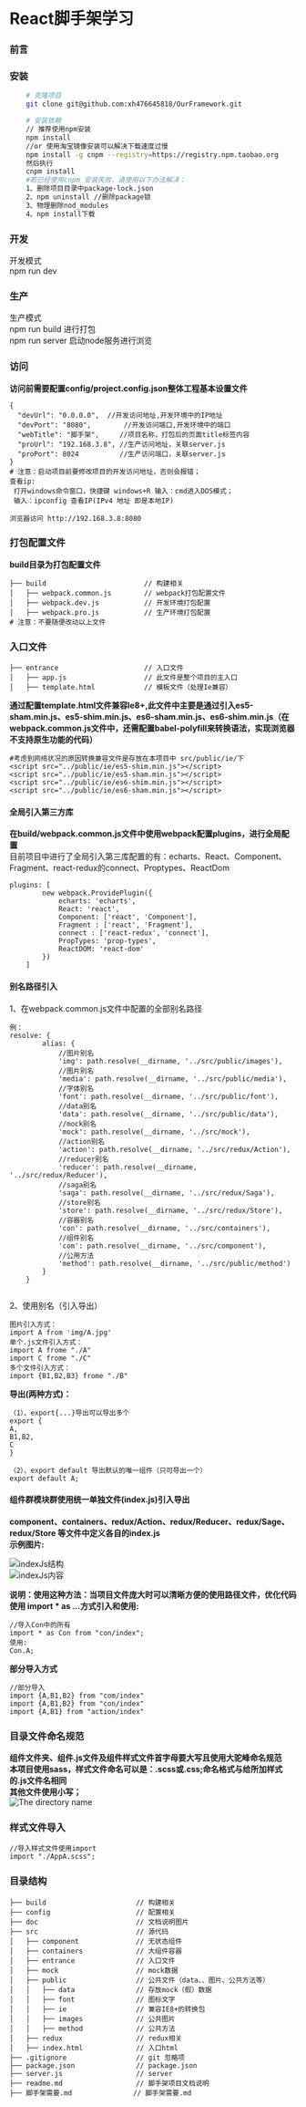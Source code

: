 # React脚手架学习   
### 前言  
### 安装  
```bash
    # 克隆项目
    git clone git@github.com:xh476645818/OurFramework.git  

    # 安装依赖
    // 推荐使用npm安装
    npm install
    //or 使用淘宝镜像安装可以解决下载速度过慢
    npm install -g cnpm --registry=https://registry.npm.taobao.org  
    然后执行
    cnpm install
    #若已经使用cnpm 安装失败，请使用以下办法解决：
    1、删除项目目录中package-lock.json
    2、npm uninstall //删除package锁
    3、物理删除nod_modules
    4、npm install下载
 ```  
### 开发  
开发模式   
npm run dev  
### 生产   
生产模式   
npm run build 进行打包  
npm run server 启动node服务进行浏览  
### 访问  
**访问前需要配置config/project.config.json整体工程基本设置文件**  
```
{
  "devUrl": "0.0.0.0",  //开发访问地址,开发环境中的IP地址
  "devPort": "8080",        //开发访问端口,开发环境中的端口 
  "webTitle": "脚手架",     //项目名称，打包后的页面title标签内容
  "proUrl": "192.168.3.8", //生产访问地址，关联server.js 
  "proPort": 8024          //生产访问端口，关联server.js 
}
# 注意：启动项目前要修改项目的开发访问地址，否则会报错；
查看ip:
 打开windows命令窗口，快捷键 windows+R 输入：cmd进入DOS模式；
 输入：ipconfig 查看IP(IPv4 地址 即是本地IP)
```  
```
浏览器访问 http://192.168.3.8:8080
```  
### 打包配置文件  
**build目录为打包配置文件**  
```
├── build                        // 构建相关
│   ├── webpack.common.js        // webpack打包配置文件
│   ├── webpack.dev.js           // 开发环境打包配置
│   ├── webpack.pro.js           // 生产环境打包配置
# 注意：不要随便改动以上文件
```  
### 入口文件  
```
├── entrance                     // 入口文件
│   ├── app.js                   // 此文件是整个项目的主入口
│   ├── template.html            // 模板文件（处理Ie兼容）
```  
**通过配置template.html文件兼容Ie8+,此文件中主要是通过引入es5-sham.min.js、es5-shim.min.js、es6-sham.min.js、es6-shim.min.js（在webpack.common.js文件中，还需配置babel-polyfill来转换语法，实现浏览器不支持原生功能的代码）**  
```
#考虑到网络状况的原因转换兼容文件是存放在本项目中 src/public/ie/下
<script src="../public/ie/es5-shim.min.js"></script>
<script src="../public/ie/es5-sham.min.js"></script>
<script src="../public/ie/es6-shim.min.js"></script>
<script src="../public/ie/es6-sham.min.js"></script>
```  
#### 全局引入第三方库  
**在build/webpack.common.js文件中使用webpack配置plugins，进行全局配置**  
目前项目中进行了全局引入第三库配置的有：echarts、React、Component、Fragment、react-redux的connect、Proptypes、ReactDom  
```
plugins: [
        new webpack.ProvidePlugin({
            echarts: 'echarts',
            React: 'react',
            Component: ['react', 'Component'],
            Fragment : ['react', 'Fragment'],
            connect : ['react-redux', 'connect'],
            PropTypes: 'prop-types',
            ReactDOM: 'react-dom'
        })
    ]
```
#### 别名路径引入  
1、在webpack.common.js文件中配置的全部别名路径  
```
例：
resolve: {
        alias: {
            //图片别名
            'img': path.resolve(__dirname, '../src/public/images'),
            //图片别名
            'media': path.resolve(__dirname, '../src/public/media'),
            //字体别名
            'font': path.resolve(__dirname, '../src/public/font'),
            //data别名
            'data': path.resolve(__dirname, '../src/public/data'),
            //mock别名
            'mock': path.resolve(__dirname, '../src/mock'),
            //action别名
            'action': path.resolve(__dirname, '../src/redux/Action'),
            //reducer别名
            'reducer': path.resolve(__dirname, '../src/redux/Reducer'),
            //saga别名
            'saga': path.resolve(__dirname, '../src/redux/Saga'),
            //store别名
            'store': path.resolve(__dirname, '../src/redux/Store'),
            //容器别名
            'con': path.resolve(__dirname, '../src/containers'),
            //组件别名
            'com': path.resolve(__dirname, '../src/component'),
            //公用方法
            'method': path.resolve(__dirname, '../src/public/method')
        }
    }
       
 ```  
2、使用别名（引入导出）  
```
图片引入方式：
import A from 'img/A.jpg'  
单个.js文件引入方式：
import A frome "./A" 
import C frome "./C"
多个文件引入方式：
import {B1,B2,B3} frome "./B" 
```  
**导出(两种方式)：**  
```
（1）、export{...}导出可以导出多个
export {
A,
B1,B2,
C
}

（2）、export default 导出默认的唯一组件（只可导出一个）
export default A;
```
#### 组件群模块群使用统一单独文件(index.js)引入导出  
**component、containers、redux/Action、redux/Reducer、redux/Sage、redux/Store
等文件中定义各自的index.js**  
**示例图片:**  

![indexJs结构](./doc/index.jpg "indexJs结构")  
![indexJs内容](./doc/indexJsContent.jpg "indexJs内容")   

**说明：使用这种方法：当项目文件庞大时可以清晰方便的使用路径文件，优化代码**  
**使用 import * as ...方式引入和使用:**  
```
//导入Con中的所有
import * as Con from "con/index";
使用:
Con.A;

```  
**部分导入方式**  
```
//部分导入
import {A,B1,B2} from "com/index"
import {A,B1,B2} from "con/index"
import {A,B1} from "action/index"
```  
### 目录文件命名规范  
**组件文件夹、组件.js文件及组件样式文件首字母要大写且使用大驼峰命名规范  
本项目使用sass，样式文件命名可以是：.scss或.css;命名格式与给所加样式的.js文件名相同  
其他文件使用小写；**  
![The directory name](./doc/directoryName.jpg "The directory name图例")  

### 样式文件导入  
```
//导入样式文件使用import
import "./AppA.scss";
```  
### 目录结构  
```shell
├── build                      // 构建相关  
├── config                     // 配置相关
├── doc                        // 文档说明图片
├── src                        // 源代码
│   ├── component              // 无状态组件
│   ├── containers             // 大组件容器
│   ├── entrance               // 入口文件
│   ├── mock                   // mock数据
│   ├── public                 // 公共文件（data、、图片、公共方法等）
│   │   ├── data               // 存放mock（假）数据
│   │   ├── font               // 图标文字
│   │   ├── ie                 // 兼容IE8+的转换包
│   │   ├── images             // 公共图片
│   │   ├── method             // 公共方法
│   ├── redux                  // redux相关
│   ├── index.html             // 入口html
├── .gitignore                 // git 忽略项
├── package.json               // package.json
├── server.js                  // server
├── readme.md                  // 脚手架项目文档说明
├── 脚手架需要.md               // 脚手架需要.md
```  







